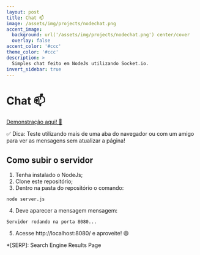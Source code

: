 ```yaml
---
layout: post
title: Chat 📫
image: /assets/img/projects/nodechat.png
accent_image: 
  background: url('/assets/img/projects/nodechat.png') center/cover
  overlay: false
accent_color: '#ccc'
theme_color: '#ccc'
description: >
  Simples chat feito em NodeJs utilizando Socket.io.
invert_sidebar: true
---
```


# Chat 📫

[Demonstração aqui! :speech_balloon:](https://luigihenrick-chat.herokuapp.com/)

:white_check_mark: Dica: Teste utilizando mais de uma aba do navegador ou com um amigo para ver as mensagens sem atualizar a página!

## Como subir o servidor

1. Tenha instalado o NodeJs;
2. Clone este repositório;
3. Dentro na pasta do repositório o comando: 

```
node server.js
```

4. Deve aparecer a mensagem mensagem:

```
Servidor rodando na porta 8080...
```

5. Acesse http://localhost:8080/ e aproveite! :smile:


*[SERP]: Search Engine Results Page
